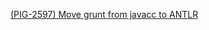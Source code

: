 [(PIG-2597) Move grunt from javacc to ANTLR](https://github.com/kyunghoj/GSoC2014/tree/master/PIG-2597)
